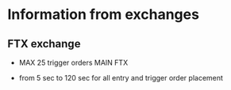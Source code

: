 # Information from exchanges

## FTX exchange

- MAX 25 trigger orders MAIN FTX

- from 5 sec to 120 sec for all entry and trigger order placement
